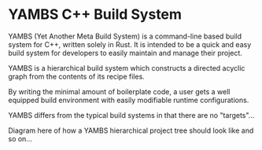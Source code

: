 # YAMBS C++ Build System

YAMBS (Yet Another Meta Build System) is a command-line based build system for C++, written solely in Rust. It is intended to be a quick and easy build system for developers to easily maintain and manage their project.

YAMBS is a hierarchical build system which constructs a directed acyclic graph from the contents of its recipe files.

By writing the minimal amount of boilerplate code, a user gets a well equipped build environment with easily modifiable runtime configurations.

YAMBS differs from the typical build systems in that there are no "targets"...

Diagram here of how a YAMBS hierarchical project tree should look like and so on...

